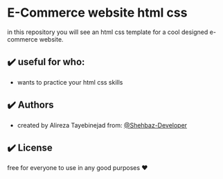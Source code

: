 # E-Commerce website html css

in this repository you will see an html css template for a cool designed e-commerce website.

## :heavy_check_mark: useful for who:

-   wants to practice your html css skills

## :heavy_check_mark: Authors

-   created by Alireza Tayebinejad from: [@Shehbaz-Developer](https://github.com/Shehbaz-Developer)

## :heavy_check_mark: License

free for everyone to use in any good purposes :heart:
